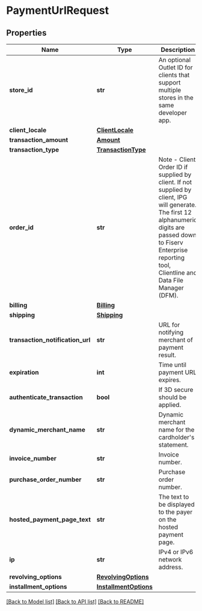 # PaymentUrlRequest

## Properties
Name | Type | Description | Notes
------------ | ------------- | ------------- | -------------
**store_id** | **str** | An optional Outlet ID for clients that support multiple stores in the same developer app. | [optional] 
**client_locale** | [**ClientLocale**](ClientLocale.md) |  | [optional] 
**transaction_amount** | [**Amount**](Amount.md) |  | 
**transaction_type** | [**TransactionType**](TransactionType.md) |  | 
**order_id** | **str** | Note - Client Order ID if supplied by client. If not supplied by client, IPG will generate. The first 12 alphanumeric digits are passed down to Fiserv Enterprise reporting tool, Clientline and Data File Manager (DFM). | [optional] 
**billing** | [**Billing**](Billing.md) |  | [optional] 
**shipping** | [**Shipping**](Shipping.md) |  | [optional] 
**transaction_notification_url** | **str** | URL for notifying merchant of payment result. | [optional] 
**expiration** | **int** | Time until payment URL expires. | [optional] 
**authenticate_transaction** | **bool** | If 3D secure should be applied. | [optional] 
**dynamic_merchant_name** | **str** | Dynamic merchant name for the cardholder&#39;s statement. | [optional] 
**invoice_number** | **str** | Invoice number. | [optional] 
**purchase_order_number** | **str** | Purchase order number. | [optional] 
**hosted_payment_page_text** | **str** | The text to be displayed to the payer on the hosted payment page. | [optional] 
**ip** | **str** | IPv4 or IPv6 network address. | [optional] 
**revolving_options** | [**RevolvingOptions**](RevolvingOptions.md) |  | [optional] 
**installment_options** | [**InstallmentOptions**](InstallmentOptions.md) |  | [optional] 

[[Back to Model list]](../README.md#documentation-for-models) [[Back to API list]](../README.md#documentation-for-api-endpoints) [[Back to README]](../README.md)


